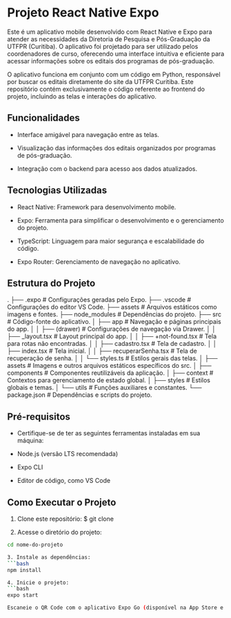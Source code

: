# Projeto React Native Expo

Este é um aplicativo mobile desenvolvido com React Native e Expo para atender as necessidades da Diretoria de Pesquisa e Pós-Graduação da UTFPR (Curitiba). O aplicativo foi projetado para ser utilizado pelos coordenadores de curso, oferecendo uma interface intuitiva e eficiente para acessar informações sobre os editais dos programas de pós-graduação.

O aplicativo funciona em conjunto com um código em Python, responsável por buscar os editais diretamente do site da UTFPR Curitiba. Este repositório contém exclusivamente o código referente ao frontend do projeto, incluindo as telas e interações do aplicativo.

## Funcionalidades

- Interface amigável para navegação entre as telas.

- Visualização das informações dos editais organizados por programas de pós-graduação.

- Integração com o backend para acesso aos dados atualizados.

## Tecnologias Utilizadas

- React Native: Framework para desenvolvimento mobile.

- Expo: Ferramenta para simplificar o desenvolvimento e o gerenciamento do projeto.

- TypeScript: Linguagem para maior segurança e escalabilidade do código.

- Expo Router: Gerenciamento de navegação no aplicativo.

## Estrutura do Projeto
.
├── .expo               # Configurações geradas pelo Expo.
├── .vscode             # Configurações do editor VS Code.
├── assets              # Arquivos estáticos como imagens e fontes.
├── node_modules        # Dependências do projeto.
├── src                 # Código-fonte do aplicativo.
│   ├── app             # Navegação e páginas principais do app.
│   │   ├── (drawer)    # Configurações de navegação via Drawer.
│   │   ├── _layout.tsx # Layout principal do app.
│   │   ├── +not-found.tsx # Tela para rotas não encontradas.
│   │   ├── cadastro.tsx   # Tela de cadastro.
│   │   ├── index.tsx      # Tela inicial.
│   │   ├── recuperarSenha.tsx # Tela de recuperação de senha.
│   │   └── styles.ts       # Estilos gerais das telas.
│   ├── assets          # Imagens e outros arquivos estáticos específicos do src.
│   ├── components      # Componentes reutilizáveis da aplicação.
│   ├── context         # Contextos para gerenciamento de estado global.
│   ├── styles          # Estilos globais e temas.
│   └── utils           # Funções auxiliares e constantes.
└── package.json        # Dependências e scripts do projeto.

## Pré-requisitos

- Certifique-se de ter as seguintes ferramentas instaladas em sua máquina:

- Node.js (versão LTS recomendada)

- Expo CLI

- Editor de código, como VS Code

## Como Executar o Projeto

1. Clone este repositório:
  $ git clone <url-do-repositorio>

2. Acesse o diretório do projeto:
  ```bash
  cd nome-do-projeto

3. Instale as dependências:
  ```bash
  npm install

4. Inicie o projeto:
  ```bash
  expo start

Escaneie o QR Code com o aplicativo Expo Go (disponível na App Store e Google Play) ou execute em um emulador.

